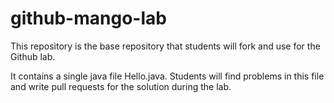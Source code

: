 # github-mango-lab
This repository is the base repository that students will fork and use for the Github lab.

It contains a single java file Hello.java. Students will find problems in this file and write pull requests for the solution during the lab.
